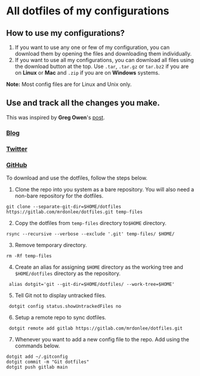 # All dotfiles of my configurations

## How to use my configurations?

1. If you want to use any one or few of my configuration, you can download them by opening the files and downloading them individually. 
2. If you want to use all my configurations, you can download all files using the download button at the top. Use `.tar`, `.tar.gz` or `tar.bz2` if you are on **Linux** or **Mac** and `.zip` if you are on **Windows** systems.

**Note:** Most config files are for Linux and Unix only.

## Use and track all the changes you make.

This was inspired by **Greg Owen**'s [post](https://stegosaurusdormant.com/bare-git-repo/).
### <i class="fas fa-globe"></i>[Blog](https://stegosaurusdormant.com/)
### <i class="fab fa-twitter"></i>[Twitter](https://twitter.com/GregoryGOwen)
### <i class="fab fa-github"></i>[GitHub](https://github.com/GregOwen)

To download and use the dotfiles, follow the steps below.

1. Clone the repo into you system as a bare repository. You will also need a non-bare repository for the dotfiles.
```
git clone --separate-git-dir=$HOME/dotfiles https://gitlab.com/mrdonlee/dotfiles.git temp-files
```
2. Copy the dotfiles from `temp-files` directory to`$HOME` directory.
```
rsync --recursive --verbose --exclude '.git' temp-files/ $HOME/
```
3. Remove temporary directory.
```
rm -Rf temp-files
```
4. Create an alias for assigning `$HOME` directory as the working tree and `$HOME/dotfiles` directory as the repository.
```
 alias dotgit='git --git-dir=$HOME/dotfiles/ --work-tree=$HOME'
```
5. Tell Git not to display untracked files.
```
 dotgit config status.showUntrackedFiles no
```
6. Setup a remote repo to sync dotfiles.
```
 dotgit remote add gitlab https://gitlab.com/mrdonlee/dotfiles.git
```
7. Whenever you want to add a new config file to the repo. Add using the commands below.
```
dotgit add ~/.gitconfig
dotgit commit -m "Git dotfiles"
dotgit push gitlab main
```
